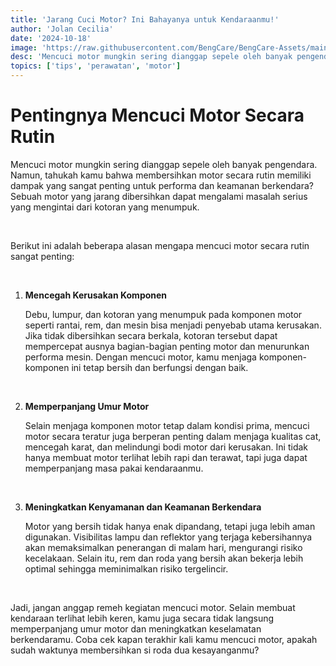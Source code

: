 ```yaml
---
title: 'Jarang Cuci Motor? Ini Bahayanya untuk Kendaraanmu!'
author: 'Jolan Cecilia'
date: '2024-10-18'
image: 'https://raw.githubusercontent.com/BengCare/BengCare-Assets/main/articles/15/Gambar.png'
desc: 'Mencuci motor mungkin sering dianggap sepele oleh banyak pengendara. Namun, tahukah kamu bahwa membersihkan motor secara rutin memiliki dampak yang sangat penting untuk performa dan keamanan berkendara? Sebuah motor yang jarang dibersihkan dapat mengalami masalah serius yang mengintai dari kotoran yang menumpuk.'
topics: ['tips', 'perawatan', 'motor']
---
```


# Pentingnya Mencuci Motor Secara Rutin

Mencuci motor mungkin sering dianggap sepele oleh banyak pengendara. Namun, tahukah kamu bahwa membersihkan motor secara rutin memiliki dampak yang sangat penting untuk performa dan keamanan berkendara? Sebuah motor yang jarang dibersihkan dapat mengalami masalah serius yang mengintai dari kotoran yang menumpuk.

&nbsp;

Berikut ini adalah beberapa alasan mengapa mencuci motor secara rutin sangat penting:

&nbsp;

1. **Mencegah Kerusakan Komponen**
   
   Debu, lumpur, dan kotoran yang menumpuk pada komponen motor seperti rantai, rem, dan mesin bisa menjadi penyebab utama kerusakan. Jika tidak dibersihkan secara berkala, kotoran tersebut dapat mempercepat ausnya bagian-bagian penting motor dan menurunkan performa mesin. Dengan mencuci motor, kamu menjaga komponen-komponen ini tetap bersih dan berfungsi dengan baik.

&nbsp;

2. **Memperpanjang Umur Motor**
   
   Selain menjaga komponen motor tetap dalam kondisi prima, mencuci motor secara teratur juga berperan penting dalam menjaga kualitas cat, mencegah karat, dan melindungi bodi motor dari kerusakan. Ini tidak hanya membuat motor terlihat lebih rapi dan terawat, tapi juga dapat memperpanjang masa pakai kendaraanmu.

&nbsp;

3. **Meningkatkan Kenyamanan dan Keamanan Berkendara**
   
   Motor yang bersih tidak hanya enak dipandang, tetapi juga lebih aman digunakan. Visibilitas lampu dan reflektor yang terjaga kebersihannya akan memaksimalkan penerangan di malam hari, mengurangi risiko kecelakaan. Selain itu, rem dan roda yang bersih akan bekerja lebih optimal sehingga meminimalkan risiko tergelincir.

&nbsp;

Jadi, jangan anggap remeh kegiatan mencuci motor. Selain membuat kendaraan terlihat lebih keren, kamu juga secara tidak langsung memperpanjang umur motor dan meningkatkan keselamatan berkendaramu. Coba cek kapan terakhir kali kamu mencuci motor, apakah sudah waktunya membersihkan si roda dua kesayanganmu?